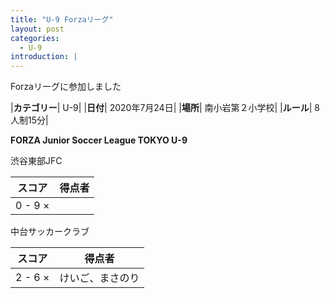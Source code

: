 ```yaml
---
title: "U-9 Forzaリーグ"
layout: post
categories:
  - U-9
introduction: |
---
```


Forzaリーグに参加しました

|**カテゴリー**| U-9|
|**日付**| 2020年7月24日|
|**場所**| 南小岩第２小学校|
|**ルール**| 8人制15分|

**FORZA Junior Soccer League TOKYO U-9**

渋谷東部JFC

|スコア|得点者|
|-----|-----|
|0 - 9 ×||

中台サッカークラブ

|スコア|得点者|
|-----|-----|
|2 - 6 ×|けいご、まさのり|
